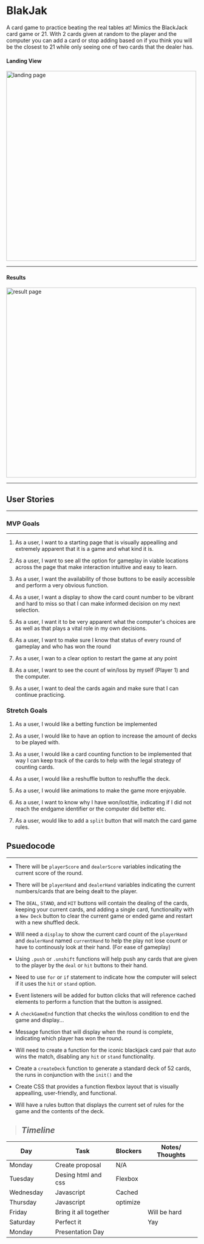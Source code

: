 # BlakJak

A card game to practice beating the real tables at! Mimics the BlackJack card game or 21. With 2 cards given at random to the player and the computer you can add a card or stop adding based on if you think you will be the closest to 21 while only seeing one of two cards that the dealer has.
 #### **Landing View**
    
 <img src="https://i.imgur.com/SmUSV9a.jpeg" alt="landing page" style="height: 500px; width:500px;"/>

---
#### **Results**
<img src="https://i.imgur.com/IzuM29O.jpeg" alt="result page" style="height: 500px; width:500px;"/>


 ---
## **User Stories**
---

### MVP Goals
---
1. As a user, I want to a starting page that is visually appealling and extremely apparent that it is a game and what kind it is.

2. As a user, I want to see all the option for gameplay in viable locations across the page that make interaction intuitive and easy to learn.

3. As a user, I want the availability of those buttons to be easily accessible and perform a very obvious function.

4. As a user, I want a display to show the card count number to be vibrant and hard to miss so that I can make informed decision on my next selection.

5. As a user, I want it to be very apparent what the computer's choices are as well as that plays a vital role in my own decisions.



6. As a user, I want to make sure I know that status of every round of gameplay and who has won the round

7. As a user, I wan to a clear option to restart the game at any point 

8. As a user, I want to see the count of win/loss by myself (Player 1) and the computer.

9. As a user, I want to deal the cards again and make sure that I can continue practicing.


### Stretch Goals
1. As a user, I would like a betting function be implemented

2. As a user, I would like to have an option to increase the amount of decks to be played with.

3. As a user, I would like a card counting function to be implemented that way I can keep track of the cards to help with the legal strategy of counting cards.

4. As a user, I would like a reshuffle button to reshuffle the deck.

5. As a user, I would like animations to make the game more enjoyable.

6. As a user, I want to know why I have won/lost/tie, indicating if I did not reach the endgame identifier or the computer did better etc.

7. As a user, would like to add a `split` button that will match the card game rules.


## **Psuedocode**
---
* There will be `playerScore` and `dealerScore` variables indicating the current score of the round.

* There will be `playerHand` and `dealerHand` variables indicating the current numbers/cards that are being dealt to the player.

* The `DEAL`, `STAND`, and `HIT` buttons will contain the dealing of the cards, keeping your current cards, and adding a single card, functionality with a `New Deck` button to clear the current game or ended game and restart with a new shuffled deck.

* Will need a `display` to show the current card count of the `playerHand` and `dealerHand` named `currentHand` to help the play not lose count or have to continously look at their hand. (For ease of gameplay)

* Using `.push` or `.unshift` functions will help push any cards that are given to the player by the `deal` or `hit` buttons to their hand.

* Need to use `for` or `if` statement to indicate how the computer will select if it uses the `hit` or `stand` option.

* Event listeners will be added for button clicks that will reference cached elements to perform a function that the button is assigned.

* A `checkGameEnd` function that checks the win/loss condition to end the game and display...

* Message function that will display when the round is complete, indicating which player has won the round.
 
* Will need to create a function for the iconic blackjack card pair that auto wins the match, disabling any `hit` or `stand` functionality.

* Create a `createDeck` function to generate a standard deck of 52 cards, the runs in conjunction with the `init()` and the 

* Create CSS that provides a function flexbox layout that is visually appealling, user-friendly, and functional.

* Will have a rules button that displays the current set of rules for the game and the contents of the deck.

> ## ***Timeline***

| Day        |   | Task                               | Blockers | Notes/ Thoughts |
|------------|---|------------------------------------|----------|-----------------|
| Monday     |   | Create proposal                    |      N/A |                 |
| Tuesday    |   | Desing html and css                | Flexbox  |                 |
| Wednesday  |   | Javascript                         |  Cached  |                 |
| Thursday   |   | Javascript                         | optimize |                 |
| Friday     |   | Bring it all together              |          | Will be hard    |
| Saturday   |   | Perfect it                         |          | Yay             |
| Monday     |   | Presentation Day                   |          |                 |
